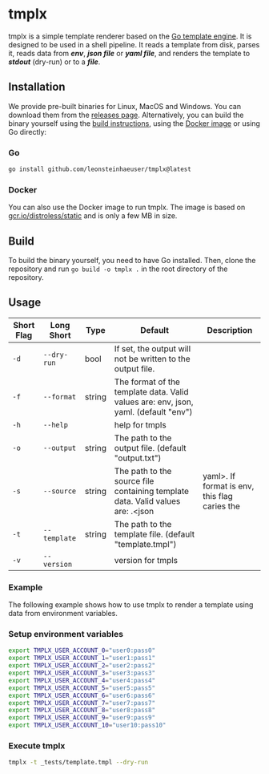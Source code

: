 # tmplx

tmplx is a simple template renderer based on the [Go template engine](https://golang.org/pkg/text/template/). It is designed to be used in a shell pipeline. It reads a template from disk, parses it, reads data from ***env***, ***json file*** or ***yaml file***, and renders the template to ***stdout*** (dry-run) or to a ***file***.

## Installation

We provide pre-built binaries for Linux, MacOS and Windows. You can download them from the [releases page](https://github.com/leonsteinhaeuser/tmplx/releases). Alternatively, you can build the binary yourself using the [build instructions](#build), using the [Docker image](#docker) or using Go directly:

### Go

```bash
go install github.com/leonsteinhaeuser/tmplx@latest
```

### Docker

You can also use the Docker image to run tmplx. The image is based on [gcr.io/distroless/static](gcr.io/distroless/static) and is only a few MB in size.

## Build

To build the binary yourself, you need to have Go installed. Then, clone the repository and run `go build -o tmplx .` in the root directory of the repository.

## Usage

| Short Flag | Long Short | Type | Default | Description |
| -----------| -----------| ---- | --------| ----------- |
| `-d` | `--dry-run` | bool | If set, the output will not be written to the output file. |
| `-f` | `--format` | string | The format of the template data. Valid values are: env, json, yaml. (default "env") |
| `-h` | `--help` | |help for tmpls |
| `-o` | `--output` | string | The path to the output file. (default "output.txt") |
| `-s` | `--source` | string | The path to the source file containing template data. Valid values are: <file>.<json|yaml>. If format is env, this flag caries the  |prefix for the environment variables. (default "TMPLX_")
| `-t` | `--template` | string | The path to the template file. (default "template.tmpl") |
| `-v` | `--version` | | version for tmpls |

### Example

The following example shows how to use tmplx to render a template using data from environment variables.

### Setup environment variables

```bash
export TMPLX_USER_ACCOUNT_0="user0:pass0"
export TMPLX_USER_ACCOUNT_1="user1:pass1"
export TMPLX_USER_ACCOUNT_2="user2:pass2"
export TMPLX_USER_ACCOUNT_3="user3:pass3"
export TMPLX_USER_ACCOUNT_4="user4:pass4"
export TMPLX_USER_ACCOUNT_5="user5:pass5"
export TMPLX_USER_ACCOUNT_6="user6:pass6"
export TMPLX_USER_ACCOUNT_7="user7:pass7"
export TMPLX_USER_ACCOUNT_8="user8:pass8"
export TMPLX_USER_ACCOUNT_9="user9:pass9"
export TMPLX_USER_ACCOUNT_10="user10:pass10"
```

### Execute tmplx

```bash
tmplx -t _tests/template.tmpl --dry-run
```
